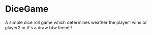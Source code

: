 # DiceGame
A simple dice roll game which determines weather the player1 wins or player2 or it's a draw btw them!!!
